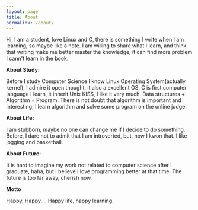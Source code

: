 ```yaml
---
layout: page
title: About
permalink: /about/
---
```


Hi, I am a student, love Linux and C, there is something I write when I am
learning, so maybe like a note. I am willing to share what I learn, and think
that writing make me better master the knowledge, it can find more problem I
cann't learn in the book.

**About Study:**

Before I study Computer Science I know Linux Operating System(actually kernel),
I admire it open thought, it also a excellent OS. C is first computer language
I learn, it inherit Unix KISS, I like it very much. Data
structures + Algorithm = Program. There is not doubt that algorithm is important
and interesting, I learn algorithm and solve some program on the online judge.

**About Life:**

I am stubborn, maybe no one can change me if I decide to do something. Before,
I dare not to admit that I am introverted, but, now I kwon that. I like jogging
and basketball.

**About Future:**

It is hard to imagine my work not related to computer science after I graduate,
haha, but I believe I love programming better at that time. The future is too
far away, cherish now.

**Motto**

Happy, Happy,... Happy life, happy learning.
